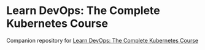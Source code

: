 # Learn DevOps: The Complete Kubernetes Course

Companion repository for [Learn DevOps: The Complete Kubernetes Course](https://www.udemy.com/course/learn-devops-the-complete-kubernetes-course/)
